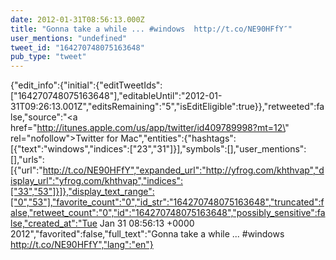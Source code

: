 ```yaml
---
date: 2012-01-31T08:56:13.000Z
title: "Gonna take a while ... #windows  http://t.co/NE90HFfY″"
user_mentions: "undefined"
tweet_id: "164270748075163648"
pub_type: "tweet"
---
```

{"edit_info":{"initial":{"editTweetIds":["164270748075163648"],"editableUntil":"2012-01-31T09:26:13.001Z","editsRemaining":"5","isEditEligible":true}},"retweeted":false,"source":"<a href=\"http://itunes.apple.com/us/app/twitter/id409789998?mt=12\" rel=\"nofollow\">Twitter for Mac</a>","entities":{"hashtags":[{"text":"windows","indices":["23","31"]}],"symbols":[],"user_mentions":[],"urls":[{"url":"http://t.co/NE90HFfY","expanded_url":"http://yfrog.com/khthvap","display_url":"yfrog.com/khthvap","indices":["33","53"]}]},"display_text_range":["0","53"],"favorite_count":"0","id_str":"164270748075163648","truncated":false,"retweet_count":"0","id":"164270748075163648","possibly_sensitive":false,"created_at":"Tue Jan 31 08:56:13 +0000 2012","favorited":false,"full_text":"Gonna take a while ... #windows  http://t.co/NE90HFfY","lang":"en"}
